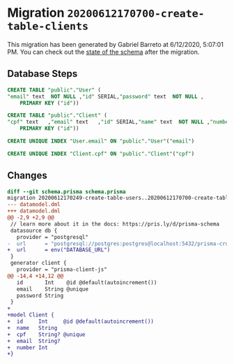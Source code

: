 # Migration `20200612170700-create-table-clients`

This migration has been generated by Gabriel Barreto at 6/12/2020, 5:07:01 PM.
You can check out the [state of the schema](./schema.prisma) after the migration.

## Database Steps

```sql
CREATE TABLE "public"."User" (
"email" text  NOT NULL ,"id" SERIAL,"password" text  NOT NULL ,
    PRIMARY KEY ("id"))

CREATE TABLE "public"."Client" (
"cpf" text   ,"email" text   ,"id" SERIAL,"name" text  NOT NULL ,"number" integer  NOT NULL ,
    PRIMARY KEY ("id"))

CREATE UNIQUE INDEX "User.email" ON "public"."User"("email")

CREATE UNIQUE INDEX "Client.cpf" ON "public"."Client"("cpf")
```

## Changes

```diff
diff --git schema.prisma schema.prisma
migration 20200612170249-create-table-users..20200612170700-create-table-clients
--- datamodel.dml
+++ datamodel.dml
@@ -2,9 +2,9 @@
 // learn more about it in the docs: https://pris.ly/d/prisma-schema
 datasource db {
   provider = "postgresql"
-  url      = "postgresql://postgres:postgres@localhost:5432/prisma-crud?schema=public"
+  url      = env("DATABASE_URL")
 }
 generator client {
   provider = "prisma-client-js"
@@ -14,4 +14,12 @@
   id       Int    @id @default(autoincrement())
   email    String @unique
   password String
 }
+
+model Client {
+  id     Int     @id @default(autoincrement())
+  name   String
+  cpf    String? @unique
+  email  String?
+  number Int
+}
```


